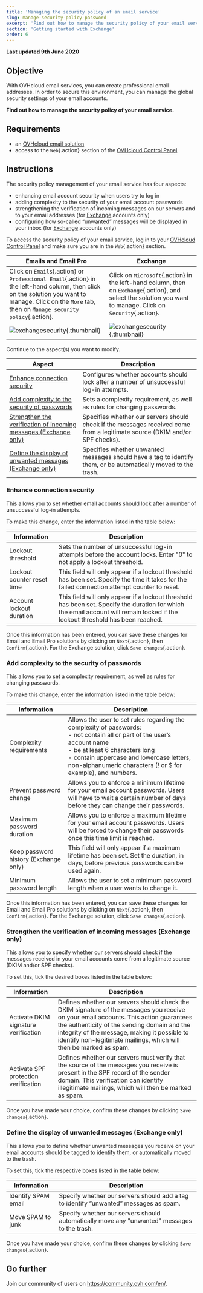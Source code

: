 ```yaml
---
title: 'Managing the security policy of an email service'
slug: manage-security-policy-password
excerpt: 'Find out how to manage the security policy of your email service'
section: 'Getting started with Exchange'
order: 6
---
```


**Last updated 9th June 2020**

## Objective

With OVHcloud email services, you can create professional email addresses. In order to secure this environment, you can manage the global security settings of your email accounts.

**Find out how to manage the security policy of your email service.**

## Requirements

- an [OVHcloud email solution](https://www.ovh.ie/emails/)
- access to the `Web`{.action} section of the [OVHcloud Control Panel](https://www.ovh.com/auth/?action=gotomanager)

## Instructions

The security policy management of your email service has four aspects:

- enhancing email account security when users try to log in
- adding complexity to the security of your email account passwords
- strengthening the verification of incoming messages on our servers and to your email addresses (for [Exchange](https://www.ovh.ie/emails/hosted-exchange/) accounts only)
- configuring how so-called “unwanted” messages will be displayed in your inbox (for [Exchange](https://www.ovh.ie/emails/hosted-exchange/) accounts only)

To access the security policy of your email service, log in to your [OVHcloud Control Panel](https://www.ovh.com/auth/?action=gotomanager) and make sure you are in the `Web`{.action} section. 

|Emails and Email Pro|Exchange| 
|---|---| 
|Click on `Emails`{.action} or `Professional Email`{.action} in the left-hand column, then click on the solution you want to manage. Click on the `More` tab, then on `Manage security policy`{.action}.|Click on `Microsoft`{.action} in the left-hand column, then on `Exchange`{.action}, and select the solution you want to manage. Click on `Security`{.action}.|
|![exchangesecurity](images/manage-security01.png){.thumbnail}|![exchangesecurity](images/manage-security02.png){.thumbnail}|

Continue to the aspect(s) you want to modify.

|Aspect|Description| 
|---|---| 
|[Enhance connection security](./#enhance-connection-security)|Configures whether accounts should lock after a number of unsuccessful log-in attempts.|
|[Add complexity to the security of passwords](./#add-complexity-to-the-security-of-passwords)|Sets a complexity requirement, as well as rules for changing passwords.|
|[Strengthen the verification of incoming messages (Exchange only)](./#strengthen-the-verification-of-incoming-messages-exchange-only)|Specifies whether our servers should check if the messages received come from a legitimate source (DKIM and/or SPF checks).|
|[Define the display of unwanted messages (Exchange only)](./#define-the-display-of-unwanted-messages-exchange-only)|Specifies whether unwanted messages should have a tag to identify them, or be automatically moved to the trash.|

### Enhance connection security

This allows you to set whether email accounts should lock after a number of unsuccessful log-in attempts.

To make this change, enter the information listed in the table below:

|Information|Description| 
|---|---| 
|Lockout threshold|Sets the number of unsuccessful log-in attempts before the account locks. Enter "0" to not apply a lockout threshold.|
|Lockout counter reset time|This field will only appear if a lockout threshold has been set. Specify the time it takes for the failed connection attempt counter to reset.|
|Account lockout duration|This field will only appear if a lockout threshold has been set. Specify the duration for which the email account will remain locked if the lockout threshold has been reached.|

Once this information has been entered, you can save these changes for Email and Email Pro solutions by clicking on `Next`{.action}, then `Confirm`{.action}. For the Exchange solution, click `Save changes`{.action}.

### Add complexity to the security of passwords

This allows you to set a complexity requirement, as well as rules for changing passwords.

To make this change, enter the information listed in the table below:

|Information|Description| 
|---|---| 
|Complexity requirements|Allows the user to set rules regarding the complexity of passwords:<br> \- not contain all or part of the user’s account name<br> \- be at least 6 characters long<br> \- contain uppercase and lowercase letters, non-alphanumeric characters (! or $ for example), and numbers.|
|Prevent password change|Allows you to enforce a minimum lifetime for your email account passwords. Users will have to wait a certain number of days before they can change their passwords.|
|Maximum password duration|Allows you to enforce a maximum lifetime for your email account passwords. Users will be forced to change their passwords once this time limit is reached.|
|Keep password history (Exchange only)|This field will only appear if a maximum lifetime has been set. Set the duration, in days, before previous passwords can be used again.|
|Minimum password length|Allows the user to set a minimum password length when a user wants to change it.|

Once this information has been entered, you can save these changes for Email and Email Pro solutions by clicking on `Next`{.action}, then `Confirm`{.action}. For the Exchange solution, click `Save changes`{.action}.

### Strengthen the verification of incoming messages (Exchange only)

This allows you to specify whether our servers should check if the messages received in your email accounts come from a legitimate source (DKIM and/or SPF checks).

To set this, tick the desired boxes listed in the table below:

|Information|Description| 
|---|---| 
|Activate DKIM signature verification|Defines whether our servers should check the DKIM signature of the messages you receive on your email accounts. This action guarantees the authenticity of the sending domain and the integrity of the message, making it possible to identify non-legitimate mailings, which will then be marked as spam.|
|Activate SPF protection verification|Defines whether our servers must verify that the source of the messages you receive is present in the SPF record of the sender domain. This verification can identify illegitimate mailings, which will then be marked as spam.|

Once you have made your choice, confirm these changes by clicking `Save changes`{.action}.

### Define the display of unwanted messages (Exchange only)

This allows you to define whether unwanted messages you receive on your email accounts should be tagged to identify them, or automatically moved to the trash.

To set this, tick the respective boxes listed in the table below:

|Information|Description| 
|---|---| 
|Identify SPAM email|Specify whether our servers should add a tag to identify “unwanted” messages as spam.|
|Move SPAM to junk|Specify whether our servers should automatically move any "unwanted" messages to the trash.|

Once you have made your choice, confirm these changes by clicking `Save changes`{.action}.

## Go further

Join our community of users on <https://community.ovh.com/en/>.
